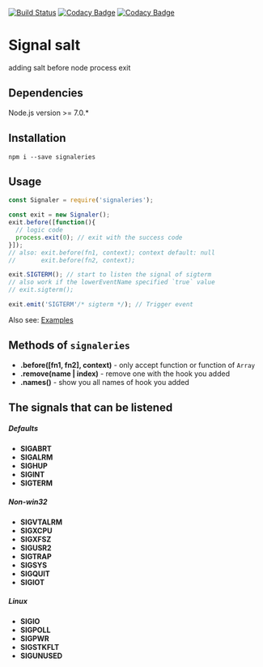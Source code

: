 [![Build Status](https://travis-ci.org/danielsss/signals.svg?branch=master)](https://travis-ci.org/danielsss/signals)
[![Codacy Badge](https://api.codacy.com/project/badge/Grade/a09ab2edb2854d93b373888bd3a722ac)](https://www.codacy.com/app/danielsss/signals?utm_source=github.com&amp;utm_medium=referral&amp;utm_content=danielsss/signals&amp;utm_campaign=Badge_Grade)
[![Codacy Badge](https://api.codacy.com/project/badge/Coverage/a09ab2edb2854d93b373888bd3a722ac)](https://www.codacy.com/app/danielsss/signals?utm_source=github.com&utm_medium=referral&utm_content=danielsss/signals&utm_campaign=Badge_Coverage)


# Signal salt

adding salt before node process exit

## Dependencies

Node.js version >= 7.0.\*

## Installation

```shell
npm i --save signaleries
```

## Usage

```js
const Signaler = require('signaleries');

const exit = new Signaler();
exit.before([function(){
  // logic code
  process.exit(0); // exit with the success code
}]);
// also: exit.before(fn1, context); context default: null
//       exit.before(fn2, context);

exit.SIGTERM(); // start to listen the signal of sigterm
// also work if the lowerEventName specified `true` value
// exit.sigterm(); 

exit.emit('SIGTERM'/* sigterm */); // Trigger event 
```

Also see: [Examples](test/__example__)

## Methods of `signaleries`

* **.before([fn1, fn2], context)** - only accept function or function of `Array`
* **.remove(name | index)** - remove one with the hook you added
* **.names()** - show you all names of hook you added

## The signals that can be listened


##### Defaults

* **SIGABRT**
* **SIGALRM**
* **SIGHUP**
* **SIGINT**
* **SIGTERM**

##### Non-win32

* **SIGVTALRM**
* **SIGXCPU**
* **SIGXFSZ**
* **SIGUSR2**
* **SIGTRAP**
* **SIGSYS**
* **SIGQUIT**
* **SIGIOT**

##### Linux

* **SIGIO**
* **SIGPOLL**
* **SIGPWR**
* **SIGSTKFLT**
* **SIGUNUSED**
